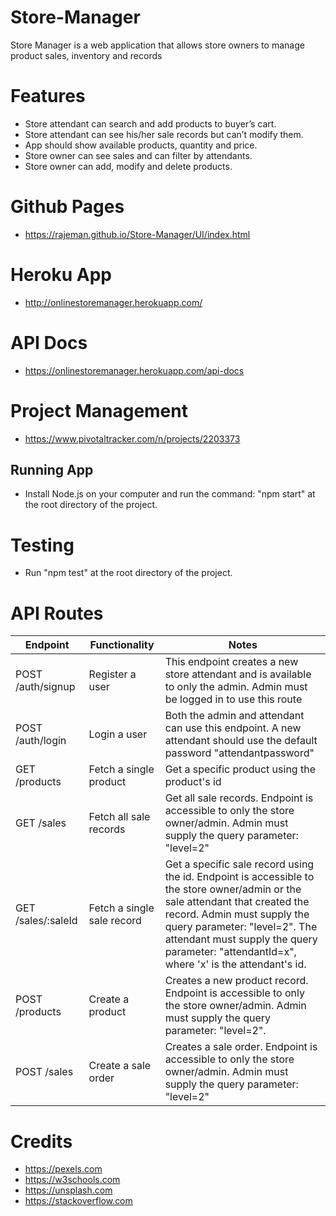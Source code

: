 # Store-Manager
Store Manager is a web application that allows store owners to manage product sales, inventory and
records

# Features
* Store attendant can search and add products to buyer’s cart.
* Store attendant can see his/her sale records but can’t modify them.
* App should show available products, quantity and price.
* Store owner can see sales and can filter by attendants.
* Store owner can add, modify and delete products.

# Github Pages
* https://rajeman.github.io/Store-Manager/UI/index.html

# Heroku App
* http://onlinestoremanager.herokuapp.com/

# API Docs
* https://onlinestoremanager.herokuapp.com/api-docs

# Project Management
* https://www.pivotaltracker.com/n/projects/2203373
## Running App
* Install Node.js on your computer and run the command: "npm start" at the root directory of the project.
# Testing
* Run "npm test" at the root directory of the project.
# API Routes
| Endpoint  | Functionality | Notes |
| ------------- | ------------- |------------- |
|POST /auth/signup|Register a user |This endpoint creates a new store attendant and is available to only the admin. Admin must be logged in to use this route|
|POST /auth/login|Login a user |Both the admin and attendant can use this endpoint. A new attendant should use the default password "attendantpassword"|
| GET /products  | Fetch a single product  | Get a specific product using the product's id|
|GET /sales|Fetch all sale records|Get all sale records. Endpoint is accessible to only the store owner/admin. Admin must supply the query parameter: "level=2"|
|GET /sales/:saleId|Fetch a single sale record|Get a specific sale record using the id. Endpoint is accessible to  the store owner/admin or the sale attendant that created the record. Admin must supply the query parameter: "level=2". The attendant must supply the query parameter: "attendantId=x", where 'x' is the attendant's id.|
|POST /products|Create a product|Creates a new product record. Endpoint is accessible to only the store owner/admin. Admin must supply the query parameter: "level=2".|
|POST /sales|Create a sale order|Creates a sale order. Endpoint is accessible to only the store owner/admin. Admin must supply the query parameter: "level=2"|


# Credits
* https://pexels.com
* https://w3schools.com
* https://unsplash.com
* https://stackoverflow.com



